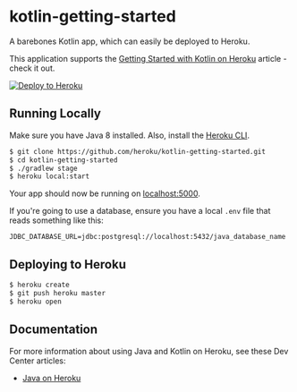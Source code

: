 # kotlin-getting-started

A barebones Kotlin app, which can easily be deployed to Heroku.

This application supports the [Getting Started with Kotlin on Heroku](https://devcenter.heroku.com/articles/getting-started-with-kotlin) article - check it out.

[![Deploy to Heroku](https://www.herokucdn.com/deploy/button.png)](https://heroku.com/deploy)

## Running Locally

Make sure you have Java 8 installed.  Also, install the [Heroku CLI](https://cli.heroku.com/).

```sh
$ git clone https://github.com/heroku/kotlin-getting-started.git
$ cd kotlin-getting-started
$ ./gradlew stage
$ heroku local:start
```

Your app should now be running on [localhost:5000](http://localhost:5000/).

If you're going to use a database, ensure you have a local `.env` file that reads something like this:

```
JDBC_DATABASE_URL=jdbc:postgresql://localhost:5432/java_database_name
```

## Deploying to Heroku

```sh
$ heroku create
$ git push heroku master
$ heroku open
```

## Documentation

For more information about using Java and Kotlin on Heroku, see these Dev Center articles:

- [Java on Heroku](https://devcenter.heroku.com/categories/java)
